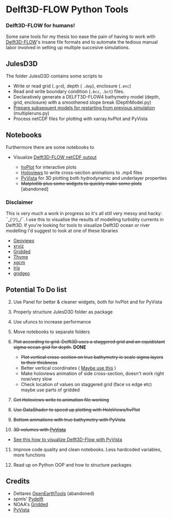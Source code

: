 # Delft3D-FLOW Python Tools
### Delft3D-FLOW for humans!

Some sane tools for my thesis too ease the pain of having to work with [Delft3D-FLOW](https://oss.deltares.nl/documents/183920/185723/Delft3D-FLOW_User_Manual.pdf)'s insane file formats and to automate the tedious manual labor involved in setting up multiple succesive simulations.

## JulesD3D

The folder JulesD3D contains some scripts to

* Write or read grid (`.grd`), depth ( `.dep`), enclosure (`.enc`)
* Read and write boundary condition (`.bcc`, `.bct`) files.
* Declaratively generate a  DELFT3D-FLOW4 bathymetry model (depth, grid, enclosure) with a smoothened slope break (DepthModel.py)
* [Prepare subsequent models for restarting from previous simulation](Multirun.md) (multipleruns.py)
* Process netCDF files for plotting with xarray.hvPlot and PyVista

## Notebooks

Furthermore there are some notebooks to

* Visualize [Delft3D-FLOW netCDF output](Delft3D_NetCDF_Output_overview.md)

  * [hvPlot](https://hvplot.pyviz.org/) for interactive plots
  * [Holoviews](http://holoviews.org/) to write cross-section animations to .mp4 files
  * [PyVista](https://www.pyvista.org) for 3D plotting both hydrodynamic and underlayer properties
  * ~~Matplotlib plus some widgets to quickly make some plots~~ [abandoned]
  

### Disclaimer

This is very much a work in progress so it's all still very messy and hacky:  ¯\_(ツ)_/¯.  I use this to visualise the results of modelling turbidity currents in Delft3D. If you're looking for tools to visualize Delft3D ocean or river modelling I'd suggest to look at one of these libraries

* [Geoviews](http://geoviews.org/)
* [xrviz](https://xrviz.readthedocs.io/en/latest/)
* [Gridded](https://github.com/NOAA-ORR-ERD/gridded)
* [Thyme](https://github.com/noaa-ocs-modeling/thyme) 
* [xgcm](https://github.com/xgcm/xgcm)
* [Iris](https://scitools.org.uk/iris/docs/latest/)
* [gridgeo](https://pyoceans.github.io/gridgeo/gridgeo_tour.html)

## Potential To Do list

2. Use Panel for better & cleaner widgets, both for hvPlot and for PyVista
  
3. Properly structure JulesD3D folder as package

4. Use ufuncs to increase performance

5. Move notebooks to separate folders

6. ~~Plot according to grid. Delft3D uses a staggered grid and an equidistant sigma ocean grid for depth.~~ **DONE**

   - ~~Plot vertical cross-section on true bathymetry ie scale sigma layers to their thickness~~
   - Better vertical coordinates ( [Maybe use this](https://github.com/jbusecke/xarrayutils/blob/master/doc/vertical_coords.ipynb) )
   - Make holoviews animation of side cross-section, doesn't work right now/very slow
   - Check location of values on staggered grid (face vs edge etc) maybe use parts of gridded

7. ~~Get Holoviews write to animation file working~~

8. ~~Use DataShader to speed up plotting with HoloViews/hvPlot~~

9. ~~Bottom animations with true bathymetry with PyVista~~

10. ~~3D volumes with [PyVista](https://docs.pyvista.org/)~~

  * [See this how to visualize Delft3D-Flow with PyVista](Delft3DtoPyVistaApproach.md) 
  
11. Improve code quality and clean notebooks. Less hardcoded variables, more functions

   2. Read up on Python OOP and how to structure packages

## Credits

- Deltares [OpenEarthTools](https://svn.oss.deltares.nl/repos/openearthtools/trunk/python/) (abandoned)
- spmls' [Pydelft](https://github.com/spmls/pydelft) 
- NOAA's [Gridded](https://github.com/NOAA-ORR-ERD/gridded)
- [PyVista](https://www.pyvista.org)
